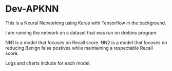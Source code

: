# Dev-APKNN
This is a Neural Networking using Keras with Tensorflow in the background.

I am running the network on a dataset that was run on drebins program. 

NN1 is a model that focuses on Recall score.
NN2 is a model that focuses on reducing Benign false postives while maintaining a respectable Recall score.

Logs and charts include for each model.
